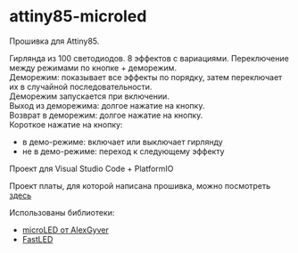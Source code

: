 # attiny85-microled

Прошивка для Attiny85.

Гирлянда из 100 светодиодов. 8 эффектов с вариациями. Переключение между режимами по кнопке + деморежим.  
Деморежим: показывает все эффекты по порядку, затем переключает их в случайной последовательности.  
Деморежим запускается при включении.  
Выход из деморежима: долгое нажатие на кнопку.  
Возврат в деморежим: долгое нажатие на кнопку.  
Короткое нажатие на кнопку:
* в демо-режиме: включает или выключает гирлянду
* не в демо-режиме: переход к следующему эффекту

Проект для Visual Studio Code + PlatformIO

Проект платы, для которой написана прошивка, можно посмотреть [здесь](https://oshwlab.com/nezumikun/happy-new-year-lights_copy)

Использованы библиотеки:
* [microLED от AlexGyver](https://github.com/GyverLibs/microLED)
* [FastLED](https://github.com/FastLED/FastLED)
